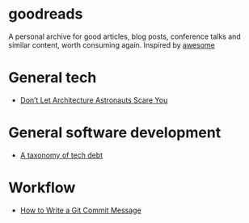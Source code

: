 # goodreads

A personal archive for good articles, blog posts, conference talks and similar content, worth consuming again. Inspired by [awesome](https://github.com/sindresorhus/awesome)

# General tech

* [Don’t Let Architecture Astronauts Scare You](https://www.joelonsoftware.com/2001/04/21/dont-let-architecture-astronauts-scare-you/)

# General software development

* [A taxonomy of tech debt](https://engineering.riotgames.com/news/taxonomy-tech-debt)

# Workflow

* [How to Write a Git Commit Message](https://chris.beams.io/posts/git-commit/)
